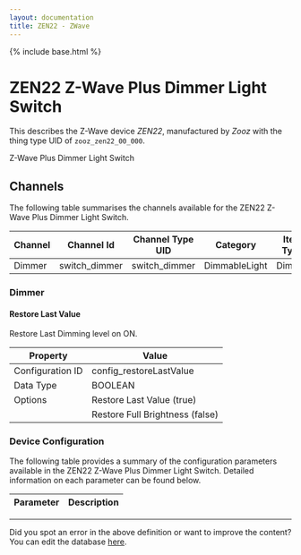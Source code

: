 ```yaml
---
layout: documentation
title: ZEN22 - ZWave
---
```


{% include base.html %}

# ZEN22 Z-Wave Plus Dimmer Light Switch

This describes the Z-Wave device *ZEN22*, manufactured by *Zooz* with the thing type UID of ```zooz_zen22_00_000```. 

Z-Wave Plus Dimmer Light Switch


## Channels
The following table summarises the channels available for the ZEN22 Z-Wave Plus Dimmer Light Switch.

| Channel | Channel Id | Channel Type UID | Category | Item Type |
|---------|------------|------------------|----------|-----------|
| Dimmer | switch_dimmer | switch_dimmer | DimmableLight | Dimmer |


### Dimmer

#### Restore Last Value

Restore Last Dimming level on ON.


| Property         | Value    |
|------------------|----------|
| Configuration ID | config_restoreLastValue |
| Data Type        | BOOLEAN || Default Value | true |
| Options | Restore Last Value (true) |
|  | Restore Full Brightness (false) |


### Device Configuration
The following table provides a summary of the configuration parameters available in the ZEN22 Z-Wave Plus Dimmer Light Switch.
Detailed information on each parameter can be found below.

| Parameter   | Description |
|-------------|-------------|


---

Did you spot an error in the above definition or want to improve the content?
You can edit the database [here](http://www.cd-jackson.com/index.php/zwave/zwave-device-database/zwave-device-list/devicesummary/706).
